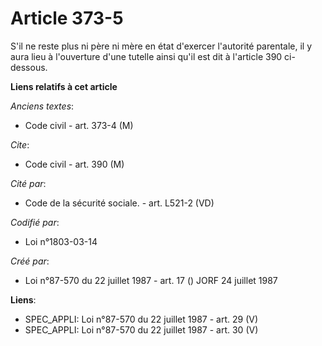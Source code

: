 # Article 373-5

S'il ne reste plus ni père ni mère en état d'exercer l'autorité parentale, il y aura lieu à l'ouverture d'une tutelle ainsi
qu'il est dit à l'article 390 ci-dessous.

**Liens relatifs à cet article**

_Anciens textes_:

  - Code civil - art. 373-4 (M)

_Cite_:

  - Code civil - art. 390 (M)

_Cité par_:

  - Code de la sécurité sociale. - art. L521-2 (VD)

_Codifié par_:

  - Loi n°1803-03-14

_Créé par_:

  - Loi n°87-570 du 22 juillet 1987 - art. 17 () JORF 24 juillet 1987

**Liens**:

  - SPEC_APPLI: Loi n°87-570 du 22 juillet 1987 - art. 29 (V)
  - SPEC_APPLI: Loi n°87-570 du 22 juillet 1987 - art. 30 (V)
